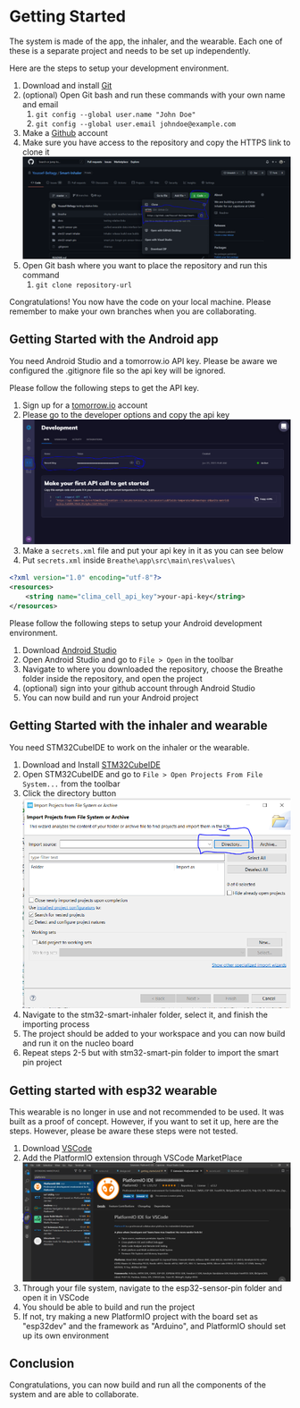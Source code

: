 # Getting Started

The system is made of the app, the inhaler, and the wearable. Each one of these is a separate project and needs to be set up independently.

Here are the steps to setup your development environment.

1. Download and install [Git](https://git-scm.com/downloads)
2. (optional) Open Git bash and run these commands with your own name and email 
   1. `git config --global user.name "John Doe"`
   2. `git config --global user.email johndoe@example.com`
3. Make a [Github](https://github.com/) account
4. Make sure you have access to the repository and copy the HTTPS link to clone it ![Get Repository HTTP link](pics/project_url.png)
5. Open Git bash where you want to place the repository and run this command
   1. `git clone repository-url`

Congratulations! You now have the code on your local machine. Please remember to make your own branches when you are collaborating.

## Getting Started with the Android app

You need Android Studio and a tomorrow.io API key. Please be aware we configured the .gitignore file so the api key will be ignored. 

Please follow the following steps to get the API key.

1. Sign up for a [tomorrow.io](https://www.tomorrow.io/weather-api/) account
2. Please go to the developer options and copy the api key ![tomorrow.io API key](pics/tomorrow.io.png)
3. Make a `secrets.xml` file and put your api key in it as you can see below
4. Put `secrets.xml` inside `Breathe\app\src\main\res\values\`

```xml
<?xml version="1.0" encoding="utf-8"?>
<resources>
    <string name="clima_cell_api_key">your-api-key</string>
</resources>
```

Please follow the following steps to setup your Android development environment.

1. Download [Android Studio](https://developer.android.com/studio)
2. Open Android Studio and go to `File > Open` in the toolbar
3. Navigate to where you downloaded the repository, choose the Breathe folder inside the repository, and open the project
4. (optional) sign into your github account through Android Studio
5. You can now build and run your Android project

## Getting Started with the inhaler and wearable

You need STM32CubeIDE to work on the inhaler or the wearable.

1. Download and Install [STM32CubeIDE](https://www.st.com/content/st_com/en/products/development-tools/software-development-tools/stm32-software-development-tools/stm32-ides/stm32cubeide.html)
2. Open STM32CubeIDE and go to `File > Open Projects From File System...` from the toolbar
3. Click the directory button ![pics/Click the Directory Button](pics/stm32cubeide.png)
4. Navigate to the stm32-smart-inhaler folder, select it, and finish the importing process
5. The project should be added to your workspace and you can now build and run it on the nucleo board
6. Repeat steps 2-5 but with stm32-smart-pin folder to import the smart pin project

## Getting started with esp32 wearable

This wearable is no longer in use and not recommended to be used. It was built as a proof of concept. However, if you want to set it up, here are the steps. However, please be aware these steps were not tested.

1. Download [VSCode](https://code.visualstudio.com/download)
2. Add the PlatformIO extension through VSCode MarketPlace ![](pics/platformio.png)
3. Through your file system, navigate to the esp32-sensor-pin folder and open it in VSCode
4. You should be able to build and run the project
5.  If not, try making a new PlatformIO project with the board set as "esp32dev" and the framework as "Arduino", and PlatformIO should set up its own environment 

## Conclusion

Congratulations, you can now build and run all the components of the system and are able to collaborate.
